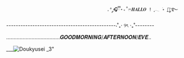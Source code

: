 
                                          .° ༘🎧ྀི⋆₊˚ෆ𝑯𝑨𝑳𝑳𝑶 ! ִֶָ𓂃 ࣪˖ ִֶָ🐇་༘࿐                
                                          
----------------------------------------------⋅˚₊‧ ୨ৎ ‧₊˚--------

  ....................................𝑮𝑶𝑶𝑫𝑴𝑶𝑹𝑵𝑰𝑵𝑮/𝑨𝑭𝑻𝑬𝑹𝑵𝑶𝑶𝑵/𝑬𝑽𝑬..


      
      
  ___![Doukyusei _3](https://github.com/user-attachments/assets/53497d9d-7b25-4799-a618-6c342ec15d42)"


